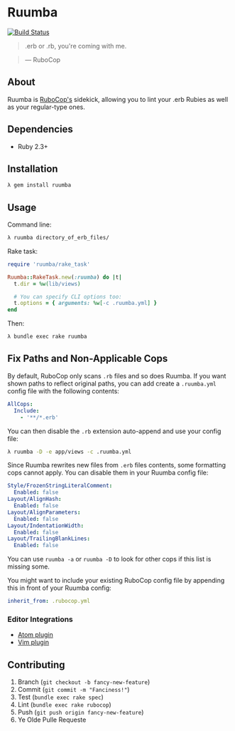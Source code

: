 Ruumba
======

[![Build Status](https://travis-ci.org/ericqweinstein/ruumba.svg?branch=master)](https://travis-ci.org/ericqweinstein/ruumba)

> .erb or .rb, you're coming with me.

> — RuboCop

## About
Ruumba is [RuboCop's](https://github.com/bbatsov/rubocop) sidekick, allowing you to lint your .erb Rubies as well as your regular-type ones.

## Dependencies
* Ruby 2.3+

## Installation
```bash
λ gem install ruumba
```

## Usage
Command line:

```bash
λ ruumba directory_of_erb_files/
```

Rake task:

```ruby
require 'ruumba/rake_task'

Ruumba::RakeTask.new(:ruumba) do |t|
  t.dir = %w(lib/views)

  # You can specify CLI options too:
  t.options = { arguments: %w[-c .ruumba.yml] }
end
```

Then:

```bash
λ bundle exec rake ruumba
```

## Fix Paths and Non-Applicable Cops

By default, RuboCop only scans `.rb` files and so does Ruumba. If you want shown
paths to reflect original paths, you can add create a `.ruumba.yml` config file
with the following contents:

```yaml
AllCops:
  Include:
    - '**/*.erb'
```

You can then disable the `.rb` extension auto-append and use your config file:

```bash
λ ruumba -D -e app/views -c .ruumba.yml
```

Since Ruumba rewrites new files from `.erb` files contents, some formatting cops
cannot apply. You can disable them in your Ruumba config file:

```yaml
Style/FrozenStringLiteralComment:
  Enabled: false
Layout/AlignHash:
  Enabled: false
Layout/AlignParameters:
  Enabled: false
Layout/IndentationWidth:
  Enabled: false
Layout/TrailingBlankLines:
  Enabled: false
```

You can use `ruumba -a` or `ruumba -D` to look for other cops if this list is
missing some.

You might want to include your existing RuboCop config file by appending this in
front of your Ruumba config:

```yaml
inherit_from: .rubocop.yml
```

### Editor Integrations

* [Atom plugin](https://atom.io/packages/linter-ruumba)
* [Vim plugin](https://github.com/dense-analysis/ale)

## Contributing
1. Branch (`git checkout -b fancy-new-feature`)
2. Commit (`git commit -m "Fanciness!"`)
3. Test (`bundle exec rake spec`)
4. Lint (`bundle exec rake rubocop`)
5. Push (`git push origin fancy-new-feature`)
6. Ye Olde Pulle Requeste
